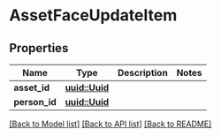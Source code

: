 # AssetFaceUpdateItem

## Properties

Name | Type | Description | Notes
------------ | ------------- | ------------- | -------------
**asset_id** | [**uuid::Uuid**](uuid::Uuid.md) |  | 
**person_id** | [**uuid::Uuid**](uuid::Uuid.md) |  | 

[[Back to Model list]](../README.md#documentation-for-models) [[Back to API list]](../README.md#documentation-for-api-endpoints) [[Back to README]](../README.md)


